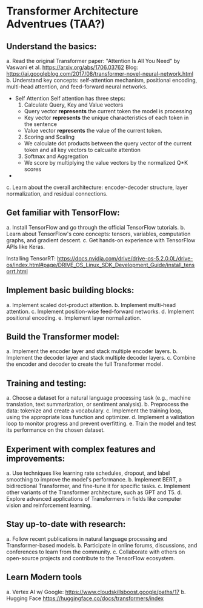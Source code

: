 # Transformer Architecture Adventrues (TAA?)

## Understand the basics:
a. Read the original Transformer paper: "Attention Is All You Need" by Vaswani et al. https://arxiv.org/abs/1706.03762 Blog: https://ai.googleblog.com/2017/08/transformer-novel-neural-network.html
b. Understand key concepts: self-attention mechanism, positional encoding, multi-head attention, and feed-forward neural networks.
- Self Attention
    Self attention has three steps:
    1. Calculate Query, Key and Value vectors
    - Query vector **represents** the current token the model is processing
    - Key vector **represents** the unique characteristics of each token in the sentence
    - Value vector **represents** the value of the current token.
    2. Scoring and Scaling
    - We calculate dot products between the query vector of the current token and all key vectors to calcualte attention
    3. Softmax and Aggregation
    - We score by multiplying the value vectors by the normalized Q*K scores
- 

c. Learn about the overall architecture: encoder-decoder structure, layer normalization, and residual connections.

## Get familiar with TensorFlow:
a. Install TensorFlow and go through the official TensorFlow tutorials.
b. Learn about TensorFlow's core concepts: tensors, variables, computation graphs, and gradient descent.
c. Get hands-on experience with TensorFlow APIs like Keras.

Installing TensorRT: https://docs.nvidia.com/drive/drive-os-5.2.0.0L/drive-os/index.html#page/DRIVE_OS_Linux_SDK_Development_Guide/install_tensorrt.html

## Implement basic building blocks:
a. Implement scaled dot-product attention.
b. Implement multi-head attention.
c. Implement position-wise feed-forward networks.
d. Implement positional encoding.
e. Implement layer normalization.

## Build the Transformer model:
a. Implement the encoder layer and stack multiple encoder layers.
b. Implement the decoder layer and stack multiple decoder layers.
c. Combine the encoder and decoder to create the full Transformer model.

## Training and testing:
a. Choose a dataset for a natural language processing task (e.g., machine translation, text summarization, or sentiment analysis).
b. Preprocess the data: tokenize and create a vocabulary.
c. Implement the training loop, using the appropriate loss function and optimizer.
d. Implement a validation loop to monitor progress and prevent overfitting.
e. Train the model and test its performance on the chosen dataset.

## Experiment with complex features and improvements:
a. Use techniques like learning rate schedules, dropout, and label smoothing to improve the model's performance.
b. Implement BERT, a bidirectional Transformer, and fine-tune it for specific tasks.
c. Implement other variants of the Transformer architecture, such as GPT and T5.
d. Explore advanced applications of Transformers in fields like computer vision and reinforcement learning.

## Stay up-to-date with research:
a. Follow recent publications in natural language processing and Transformer-based models.
b. Participate in online forums, discussions, and conferences to learn from the community.
c. Collaborate with others on open-source projects and contribute to the TensorFlow ecosystem.

## Learn Modern tools
a. Vertex AI w/ Google:
https://www.cloudskillsboost.google/paths/17
b. Hugging Face https://huggingface.co/docs/transformers/index
